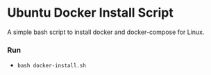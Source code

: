# Ubuntu Docker Install Script

A simple bash script to install docker and docker-compose for Linux.

### Run
- `bash docker-install.sh`
